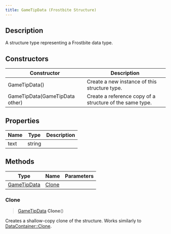 ```yaml
---
title: GameTipData (Frostbite Structure)
---
```

## Description

A structure type representing a Frostbite data type.

## Constructors

| Constructor                    | Description                                              |
| ------------------------------ | -------------------------------------------------------- |
| GameTipData()                  | Create a new instance of this structure type.            |
| GameTipData(GameTipData other) | Create a reference copy of a structure of the same type. |

## Properties

| Name | Type   | Description |
| ---- | ------ | ----------- |
| text | string |             |

## Methods

| Type                       | Name            | Parameters |
| -------------------------- | --------------- | ---------- |
| [GameTipData](GameTipData) | [Clone](#clone) |            |

### Clone

> [GameTipData](GameTipData) **Clone**()

Creates a shallow-copy clone of the structure. Works similarly to [DataContainer::Clone](/vext/ref/cls/shr/datacontainer#clone).
